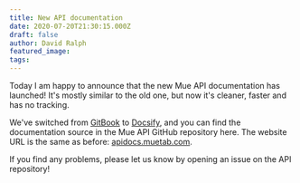 ```yaml
---
title: New API documentation
date: 2020-07-20T21:30:15.000Z
draft: false
author: David Ralph
featured_image:
tags:
---
```


Today I am happy to announce that the new Mue API documentation has launched! It's mostly similar to the old one, but now it's cleaner, faster and has no tracking. 

We've switched from [GitBook](https://gitbook.com/) to [Docsify](https://docsify.js.org/), and you can find the documentation source in the Mue API GitHub repository here.  The website URL is the same as before: [apidocs.muetab.com](https://apidocs.muetab.com).

If you find any problems, please let us know by opening an issue on the API repository!

